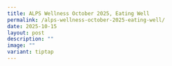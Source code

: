 ```yaml
---
title: ALPS Wellness October 2025, Eating Well
permalink: /alps-wellness-october-2025-eating-well/
date: 2025-10-15
layout: post
description: ""
image: ""
variant: tiptap
---
```

